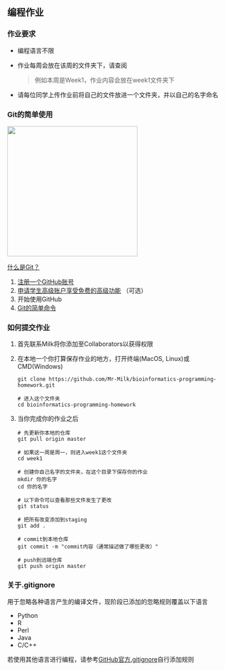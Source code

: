 ## 编程作业

### 作业要求

- 编程语言不限

- 作业每周会放在该周的文件夹下，请查阅

  > 例如本周是Week1，作业内容会放在week1文件夹下

- 请每位同学上传作业前将自己的文件放进一个文件夹，并以自己的名字命名



### Git的简单使用

<p align="left"><img src="https://d1dwq032kyr03c.cloudfront.net/upload/images/20181017/20110334Zr0YyqauG2.png" width="300"></p>

[什么是Git？](http://blog.a0z.me/2014/05/21/GitBeginning/)

1. [注册一个GitHub账号](https://github.com/)
2. [申请学生高级账户享受免费的高级功能](https://education.github.com/pack) （可选）
3. 开始使用GitHub
4. [Git的简单命令](http://www.bootcss.com/p/git-guide/)



### 如何提交作业

1. 首先联系Milk将你添加至Collaborators以获得权限

2. 在本地一个你打算保存作业的地方，打开终端(MacOS, Linux)或CMD(Windows)

   ```shell
   git clone https://github.com/Mr-Milk/bioinformatics-programming-homework.git
   
   # 进入这个文件夹
   cd bioinformatics-programming-homework
   ```

3. 当你完成你的作业之后

   ```shell
   # 先更新你本地的仓库
   git pull origin master
   
   # 如果这一周是周一，则进入week1这个文件夹
   cd week1
   
   # 创建你自己名字的文件夹，在这个目录下保存你的作业
   mkdir 你的名字
   cd 你的名字
   
   # 以下命令可以查看那些文件发生了更改
   git status
   
   # 把所有改变添加到staging
   git add .
   
   # commit到本地仓库
   git commit -m "commit内容（通常描述做了哪些更改）"
   
   # push到远端仓库
   git push origin master
   ```




### 关于.gitignore

用于忽略各种语言产生的编译文件，现阶段已添加的忽略规则覆盖以下语言

- Python
- R
- Perl
- Java
- C/C++

若使用其他语言进行编程，请参考[GitHub官方.gitignore](https://github.com/github/gitignore)自行添加规则